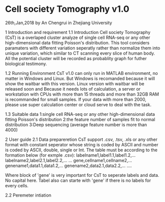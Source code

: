 # Cell society Tomography v1.0
26th,Jan,2018 by An Chengrui in Zhejiang University

1 Introduction and requirement
1.1 Introduction
Cell society Tomography (CsT) is a overlaped cluster analyze of single cell RNA-seq or any other high-dimensional data fitting Poisson's distribution. This tool considers paramaters with different variation seperatly rather than normalize them into unique variation, which similar to CT scanning every slice of human body. All the potential cluster will be recorded as probablity graph for futher biological testimony. 

1.2 Running Environment
CsT v1.0 can only run in MATLAB environment, no matter in Windows and Linux. But Windows is recomanded because it will show the waitbar with this version. Linux version with waitbar will be released soon and 
Because it needs lots of calculation, a server or workstation with CPUs with more than 15 threads and more than 32GB RAM is recommanded for small samples. If your data with more than 2000, please use super calculation center or cloud serve to deal with the task. 

1.3 Suitable data
1:single cell RNA-seq or any other high-dimensional data fitting Poisson's distribution
2:the feature number of samples fit to normal distribution
3:Deep sequencing (average feature number is more than 4000)

2 User guide
2.1 Data prepareretion
CsT support .csv, .tsv, .xls or any other format with constant seperator whose string is coded by ASCII and number is coded by ASCII, double, single or Int. 
The table must be according to the formation below (for exmple .csv):
labelname1,label1.1,label1.2,...
labelname2,label2.1,label2.2,...
...
gene,cellname1,cellname2,...
genename1,data1.1,data1.2,...
genename2,data2.1,data2.2,...
....

Where block of 'gene' is very important for CsT to seperate labels and data. No capital here. Tabel also can starte with 'gene' if there is no labels for every cells.

2.2 Peremeter intiation
